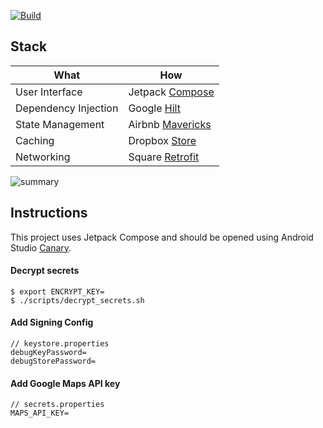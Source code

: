 [![Build](https://github.com/itsandreramon/mux-rulona/actions/workflows/build.yml/badge.svg)](https://github.com/itsandreramon/mux-rulona/actions/workflows/build.yml)

## Stack
| What           | How                        |
|----------------|----------------------------|
| User Interface | Jetpack [Compose](https://developer.android.com/jetpack/compose)|
| Dependency Injection | Google [Hilt](https://github.com/google/dagger)|
| State Management | Airbnb [Mavericks](https://github.com/airbnb/mavericks)|
| Caching | Dropbox [Store](https://github.com/dropbox/Store)|
| Networking | Square [Retrofit](https://github.com/square/retrofit)|

![summary](https://user-images.githubusercontent.com/17139385/117423621-343b1180-af21-11eb-9305-7b6565f6f630.png)

## Instructions
This project uses Jetpack Compose and should be opened using Android Studio [Canary](https://developer.android.com/studio/preview).

#### Decrypt secrets
```
$ export ENCRYPT_KEY=
$ ./scripts/decrypt_secrets.sh
```

#### Add Signing Config
```
// keystore.properties
debugKeyPassword=
debugStorePassword=
```

#### Add Google Maps API key
```
// secrets.properties
MAPS_API_KEY=
```
